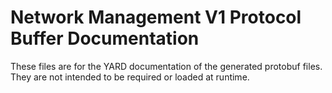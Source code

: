 # Network Management V1 Protocol Buffer Documentation

These files are for the YARD documentation of the generated protobuf files.
They are not intended to be required or loaded at runtime.
